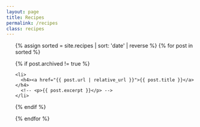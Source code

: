 ```yaml
---
layout: page
title: Recipes
permalink: /recipes
class: recipes
---
```


<ul class="all-recipes post-list">

  {% assign sorted = site.recipes | sort: 'date' | reverse %}
  {% for post in sorted %}

  {% if post.archived != true %}

    <li>
      <h4><a href="{{ post.url | relative_url }}">{{ post.title }}</a></h4>
      <!-- <p>{{ post.excerpt }}</p> -->
    </li>

  {% endif %}

  {% endfor %}
</ul>